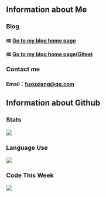 ## Information about Me
### Blog
#### <img src="https://fuxx-1.gitee.io/files/img/Logo.png" alt="网站Logo" width="14" height="14" align="bottom" /> [Go to my blog home page](https://fuxx-1.github.io/)  
#### <img src="https://fuxx-1.gitee.io/files/img/Logo.png" alt="网站Logo" width="14" height="14" align="bottom" /> [Go to my blog home page(Gitee)](https://fuxx-1.gitee.io/)  
### Contact me
#### Email：[fuxuxiang@qq.com](http://mail.qq.com/cgi-bin/qm_share?t=qm_mailme&email=NVNATUBNXFRbUnVERBtWWlg)
## Information about Github
### Stats
![](https://github-readme-stats.vercel.app/api?username=fuxx-1&show_icons=true&theme=vue&card_width=200)
### Language Use
![](https://github-readme-stats.vercel.app/api/top-langs/?username=fuxx-1&layout=compact&theme=vue&card_width=445)
### Code This Week
![](https://github-readme-stats.vercel.app/api/wakatime?username=fuxx&theme=vue&v=2)


<!--
**Fuxx-1/fuxx-1** is a ✨ _special_ ✨ repository because its `README.md` (this file) appears on your GitHub profile.

Here are some ideas to get you started:

- 🔭 I’m currently working on ...
- 🌱 I’m currently learning ...
- 👯 I’m looking to collaborate on ...
- 🤔 I’m looking for help with ...
- 💬 Ask me about ...
- 📫 How to reach me: ...
- 😄 Pronouns: ...
- ⚡ Fun fact: ...
-->
